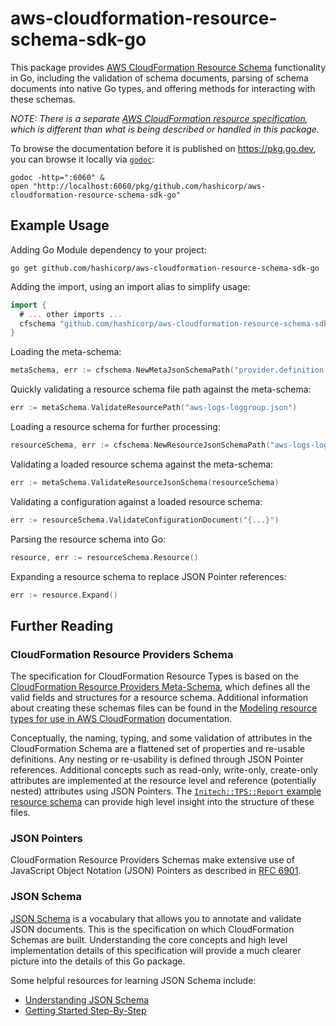 # aws-cloudformation-resource-schema-sdk-go

This package provides [AWS CloudFormation Resource Schema](https://github.com/aws-cloudformation/aws-cloudformation-resource-schema/) functionality in Go, including the validation of schema documents, parsing of schema documents into native Go types, and offering methods for interacting with these schemas.

_NOTE: There is a separate [AWS CloudFormation resource specification](https://docs.aws.amazon.com/AWSCloudFormation/latest/UserGuide/cfn-resource-specification.html), which is different than what is being described or handled in this package._

To browse the documentation before it is published on https://pkg.go.dev, you can browse it locally via [`godoc`](https://pkg.go.dev/golang.org/x/tools/cmd/godoc):

```shell
godoc -http=":6060" &
open "http://localhost:6060/pkg/github.com/hashicorp/aws-cloudformation-resource-schema-sdk-go"
```

## Example Usage

Adding Go Module dependency to your project:

```shell
go get github.com/hashicorp/aws-cloudformation-resource-schema-sdk-go
```

Adding the import, using an import alias to simplify usage:

```go
import {
  # ... other imports ...
  cfschema "github.com/hashicorp/aws-cloudformation-resource-schema-sdk-go"
}
```

Loading the meta-schema:

```go
metaSchema, err := cfschema.NewMetaJsonSchemaPath("provider.definition.schema.v1.json")
```

Quickly validating a resource schema file path against the meta-schema:

```go
err := metaSchema.ValidateResourcePath("aws-logs-loggroup.json")
```

Loading a resource schema for further processing:

```go
resourceSchema, err := cfschema.NewResourceJsonSchemaPath("aws-logs-loggroup.json")
```

Validating a loaded resource schema against the meta-schema:

```go
err := metaSchema.ValidateResourceJsonSchema(resourceSchema)
```

Validating a configuration against a loaded resource schema:

```go
err := resourceSchema.ValidateConfigurationDocument("{...}")
```

Parsing the resource schema into Go:

```go
resource, err := resourceSchema.Resource()
```

Expanding a resource schema to replace JSON Pointer references:

```go
err := resource.Expand()
```

## Further Reading

### CloudFormation Resource Providers Schema

The specification for CloudFormation Resource Types is based on the [CloudFormation Resource Providers Meta-Schema](https://github.com/aws-cloudformation/aws-cloudformation-resource-schema/blob/master/src/main/resources/schema/provider.definition.schema.v1.json), which defines all the valid fields and structures for a resource schema. Additional information about creating these schemas files can be found in the [Modeling resource types for use in AWS CloudFormation](https://docs.aws.amazon.com/cloudformation-cli/latest/userguide/resource-type-model.html) documentation.

Conceptually, the naming, typing, and some validation of attributes in the CloudFormation Schema are a flattened set of properties and re-usable definitions. Any nesting or re-usability is defined through JSON Pointer references. Additional concepts such as read-only, write-only, create-only attributes are implemented at the resource level and reference (potentially nested) attributes using JSON Pointers. The [`Initech::TPS::Report` example resource schema](https://github.com/aws-cloudformation/aws-cloudformation-resource-schema/blob/master/src/main/resources/examples/resource/initech.tps.report.v1.json) can provide high level insight into the structure of these files.

### JSON Pointers

CloudFormation Resource Providers Schemas make extensive use of JavaScript Object Notation (JSON) Pointers as described in [RFC 6901](https://tools.ietf.org/html/rfc6901).

### JSON Schema

[JSON Schema](http://json-schema.org/) is a vocabulary that allows you to annotate and validate JSON documents. This is the specification on which CloudFormation Schemas are built. Understanding the core concepts and high level implementation details of this specification will provide a much clearer picture into the details of this Go package.

Some helpful resources for learning JSON Schema include:

- [Understanding JSON Schema](https://json-schema.org/understanding-json-schema/)
- [Getting Started Step-By-Step](https://json-schema.org/learn/getting-started-step-by-step)
